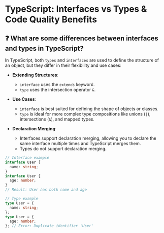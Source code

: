 # TypeScript: Interfaces vs Types & Code Quality Benefits

## ❓ What are some differences between interfaces and types in TypeScript?

In TypeScript, both `types` and `interfaces` are used to define the structure of an object, but they differ in their flexibility and use cases:

- **Extending Structures**:
  - `interface` uses the `extends` keyword.
  - `type` uses the intersection operator `&`.

- **Use Cases**:
  - `interface` is best suited for defining the shape of objects or classes.
  - `type` is ideal for more complex type compositions like unions (`|`), intersections (`&`), and mapped types.

- **Declaration Merging**:
  - Interfaces support declaration merging, allowing you to declare the same interface multiple times and TypeScript merges them.
  - Types do not support declaration merging.

```ts
// Interface example
interface User {
  name: string;
}
interface User {
  age: number;
}
// Result: User has both name and age

// Type example
type User = {
  name: string;
};
type User = {
  age: number;
}; // Error: Duplicate identifier 'User'
